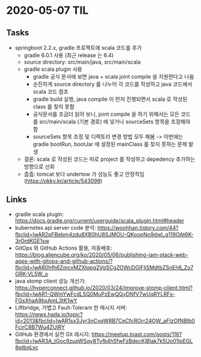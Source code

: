 # 2020-05-07 TIL

## Tasks
- springboot 2.2.x, gradle 프로젝트에 scala 코드를 추가
  - gradle 6.0.1 사용 (최근 release 는 6.4)
  - source directory: src/main/java, src/main/scala
  - gradle scala plugin 사용
    - gradle 공식 문서에 보면 java + scala joint compile 을 지원한다고 나옴
    - 순진하게 source directory 를 나누어 각 코드를 작성하고 java 코드에서 scala 코드 참조 
    - gradle build 실행, java compile 이 먼저 진행되면서 scala 로 작성된 class 를 찾지 못함
    - 공식문서를 조금더 읽어 보니, joint compile 을 하기 위해서는 모든 코드를 src/main/scala (기본 경로) 에 넣거나 sourceSets 항목을 조정해야 함
    - sourceSets 항목 조정 및 디렉토리 변경 방법 모두 해봄 -> 이번에는 gradle bootRun, bootJar 에 설정된 mainClass 를 찾지 못하는 문제 발생
  - 결론: scala 로 작성된 코드는 따로 project 를 작성하고 depedency 추가하는 방향으로 선회
  - 줍줍: tomcat 보다 undertow 가 성능도 좋고 안정적임 (https://okky.kr/article/543099)

## Links
- gradle scala plugin: https://docs.gradle.org/current/userguide/scala_plugin.html#header
- kubernetes api server code 분석: https://woohhan.tistory.com/44?fbclid=IwAR2pFBebm4zdu8XB0hU8SJMOU-QKoopNo9dwI_g119OAt6K-3rOrdKGE1sw
- GitOps 와 GitHub Actions 활용, 자동배포: https://blog.aliencube.org/ko/2020/05/06/publishing-jam-stack-web-apps-with-gitops-and-github-actions/?fbclid=IwAR0hfh6ZmcvMZXIqpg2VgSCgZOWcDGIFliSMdtbZSnEh6_Zo7GRK-VL5W_o
- java stomp client 성능 개선기: https://hyperconnect.github.io/2020/03/24/improve-stomp-client.html?fbclid=IwAR1-QWmYwFcdLSQ0MuPzEwQQyDNfV7wUqRYLRFs-FGsXhaA9bsAmL3tK1wY
- Liftbridge, 가볍고 Fault-Tolerant 한 메시지 서버: https://news.hada.io/topic?id=2013&fbclid=IwAR1sx3Jyr3nCvqWRB7CeCfcROrr24OW_aFIzOfNBlb0FcirC8B7Wu4ZUlRY
- GitHub 환경에서 실전 Git 레시지: https://meetup.toast.com/posts/116?fbclid=IwAR3A_tGoc9zupWSqy8Tyfk4h5fwFzBdecKjBIak7k5Uo01lpEGL8ptbqLvc

